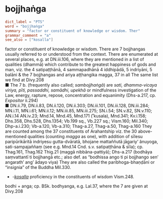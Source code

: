 # bojjhaṅga

``` toml
dict_label = "PTS"
word = "bojjhaṅga"
summary = "factor or constituent of knowledge or wisdom. Ther"
grammar_comment = "a"
see_also = ["kosalla"]
```

factor or constituent of knowledge or wisdom. There are 7 bojjhangas usually referred to or understood from the context. There are enumerated at several places, e.g. at DN.iii.106, where they are mentioned in a list of qualities (dhammā) which contribute to the greatest happiness of gods and man, viz. the 4 satipaṭṭhānā, 4 sammapadhānā 4 iddhipādā, 5 indriyāni, 5 balāni & the 7 bojjhangas and ariya aṭṭhangika magga, 37 in all The same list we find at Divy.208  
■ The 7 b. (frequently also called; *sambojjhaṅgā*) are *sati, dhamma\-vicaya viriya, pīti, passaddhi, samādhi, upekhā* or mindfulness investigation of the Law, energy, rapture, repose, concentration and equanimity (Dhs\-a.217, cp. *Expositor* ii.294)  
■ DN.ii.79, DN.ii.83, DN.ii.120, DN.ii.303; DN.iii.101, DN.iii.128, DN.iii.284; MN.i.11, MN.i.61; MN.ii.12; MN.iii.85, MN.iii.275; SN.i.54; SN.v.82, SN.v.110; AN.i.14 AN.iv.23; Mnd.14, Mnd.45, Mnd.171 (˚kusala), Mnd.341; Kv.i.158; Dhs.358, Dhs.528, Dhs.1354; Vb.199 sq., Vb.227 sq.; Vism.160; Mil.340; Dhp\-a.i.230; Vb\-a.120, Vb\-a.310; Thag\-a.27, Thag\-a.50, Thag\-a.160 They are counted among the 37 constituents of Arahantship viz. the 30 above\-mentioned qualities (counting *magga* as one), with addition of sīlesu paripūrikāritā indriyesu gutta\-dvāratā, bhojane mattaññutā jāgariy’ ânuyoga, sati\-sampajaññaṃ (see e.g. Mnd.14 Cnd. s.v. satipaṭṭhāna & sīla); cp. Thag.161, Thag.162 Thig.21 (maggā nibbāna\-pattiyā); Dhs\-a.217 (bodhāya saṃvattantī ti bojjhangā etc.; also def. as “bodhissa ango ti pi bojjhango sen’ angarath’ ang’ ādayo viya) They are also called the paribhoga\-bhaṇḍāni or “insignia” of the Buddha Mil.330.

* *\-[kosalla](kosalla.md)* proficiency in the constituents of wisdom Vism.248.

bodhi \+ anga; cp. BSk. bodhyanga, e.g. Lal.37, where the 7 are given at Divy.208

